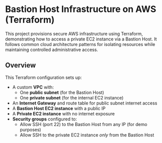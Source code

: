 # Bastion Host Infrastructure on AWS (Terraform)

This project provisions secure AWS infrastructure using Terraform, demonstrating how to access a private EC2 instance via a Bastion Host. It follows common cloud architecture patterns for isolating resources while maintaining controlled administrative access.

## Overview

This Terraform configuration sets up:

- A custom **VPC** with:
  - One **public subnet** (for the Bastion Host)
  - One **private subnet** (for the internal EC2 instance)
- An **Internet Gateway** and route table for public subnet internet access
- A **Bastion Host EC2 instance** with a public IP
- A **Private EC2 instance** with no internet exposure
- **Security groups** configured to:
  - Allow SSH (port 22) to the Bastion Host from any IP (for demo purposes)
  - Allow SSH to the private EC2 instance *only* from the Bastion Host
